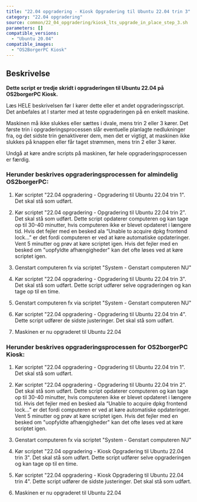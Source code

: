 ```yaml
---
title: "22.04 opgradering - Kiosk Opgradering til Ubuntu 22.04 trin 3"
category: "22.04 opgradering"
source: common/22_04_opgradering/kiosk_lts_upgrade_in_place_step_3.sh
parameters: []
compatible_versions: 
  - "Ubuntu 20.04"
compatible_images:
  - "OS2BorgerPC Kiosk"
---
```


## Beskrivelse
**Dette script er tredje skridt i opgraderingen til Ubuntu 22.04 på OS2borgerPC Kiosk.**

Læs HELE beskrivelsen før I kører dette eller et andet opgraderingsscript.
Det anbefales at I starter med at teste opgraderingen på en enkelt maskine.

Maskinen må ikke slukkes eller sættes i dvale, mens trin 2 eller 3 kører. Det første trin i opgraderingsprocessen slår eventuelle planlagte nedlukninger fra, og det sidste trin genaktiverer dem, men det er vigtigt, at maskinen ikke slukkes på knappen eller får taget strømmen, mens trin 2 eller 3 kører.

Undgå at køre andre scripts på maskinen, før hele opgraderingsprocessen er færdig.

### Herunder beskrives opgraderingsprocessen for almindelig OS2borgerPC:

1. Kør scriptet "22.04 opgradering - Opgradering til Ubuntu 22.04 trin 1". Det skal stå som udført.

2. Kør scriptet "22.04 opgradering - Opgradering til Ubuntu 22.04 trin 2". Det skal stå som udført. Dette script opdaterer computeren og kan tage op til 30-40 minutter, hvis computeren ikke er blevet opdateret i længere tid. Hvis det fejler med en besked ala “Unable to acquire dpkg frontend lock…” er det fordi computeren er ved at køre automatiske opdateringer. Vent 5 minutter og prøv at køre scriptet igen. Hvis det fejler med en besked om "uopfyldte afhængigheder" kan det ofte løses ved at køre scriptet igen.

3. Genstart computeren fx via scriptet "System - Genstart computeren NU"

4. Kør scriptet "22.04 opgradering - Opgradering til Ubuntu 22.04 trin 3". Det skal stå som udført. Dette script udfører selve opgraderingen og kan tage op til en time.

5.  Genstart computeren fx via scriptet "System - Genstart computeren NU"

6. Kør scriptet "22.04 opgradering - Opgradering til Ubuntu 22.04 trin 4". Dette script udfører de sidste justeringer. Det skal stå som udført.

7. Maskinen er nu opgraderet til Ubuntu 22.04

### Herunder beskrives opgraderingsprocessen for OS2borgerPC Kiosk:
1. Kør scriptet "22.04 opgradering - Opgradering til Ubuntu 22.04 trin 1". Det skal stå som udført.

2. Kør scriptet "22.04 opgradering - Opgradering til Ubuntu 22.04 trin 2". Det skal stå som udført. Dette script opdaterer computeren og kan tage op til 30-40 minutter, hvis computeren ikke er blevet opdateret i længere tid. Hvis det fejler med en besked ala “Unable to acquire dpkg frontend lock…” er det fordi computeren er ved at køre automatiske opdateringer. Vent 5 minutter og prøv at køre scriptet igen. Hvis det fejler med en besked om "uopfyldte afhængigheder" kan det ofte løses ved at køre scriptet igen.

3. Genstart computeren fx via scriptet "System - Genstart computeren NU"

4. Kør scriptet "22.04 opgradering - Kiosk Opgradering til Ubuntu 22.04 trin 3". Det skal stå som udført. Dette script udfører selve opgraderingen og kan tage op til en time.

5. Kør scriptet "22.04 opgradering - Kiosk Opgradering til Ubuntu 22.04 trin 4". Dette script udfører de sidste justeringer. Det skal stå som udført.

6. Maskinen er nu opgraderet til Ubuntu 22.04